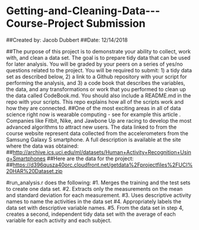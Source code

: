 # Getting-and-Cleaning-Data---Course-Project Submission
##Created by: Jacob Dubbert
##Date: 12/14/2018

##The purpose of this project is to demonstrate your ability to collect, work with, and clean a data set. The goal is to prepare tidy data that can be used for later analysis. You will be graded by your peers on a series of yes/no questions related to the project. You will be required to submit: 1) a tidy data set as described below, 2) a link to a Github repository with your script for performing the analysis, and 3) a code book that describes the variables, the data, and any transformations or work that you performed to clean up the data called CodeBook.md. You should also include a README.md in the repo with your scripts. This repo explains how all of the scripts work and how they are connected.
##One of the most exciting areas in all of data science right now is wearable computing - see for example this article . Companies like Fitbit, Nike, and Jawbone Up are racing to develop the most advanced algorithms to attract new users. The data linked to from the course website represent data collected from the accelerometers from the Samsung Galaxy S smartphone. A full description is available at the site where the data was obtained:
##http://archive.ics.uci.edu/ml/datasets/Human+Activity+Recognition+Using+Smartphones 
##Here are the data for the project:
##https://d396qusza40orc.cloudfront.net/getdata%2Fprojectfiles%2FUCI%20HAR%20Dataset.zip 


#run_analysis.r does the following:
     #1. Merges the training and the test sets to create one data set.
     #2. Extracts only the measurements on the mean and standard deviation for each measurement. 
     #3. Uses descriptive activity names to name the activities in the data set
     #4. Appropriately labels the data set with descriptive variable names. 
     #5. From the data set in step 4, creates a second, independent tidy data set with the average of each variable for each activity and each subject.
